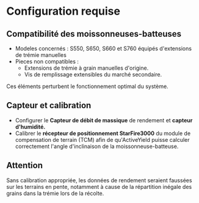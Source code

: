 # Configuration requise
## Compatibilité des moissonneuses-batteuses

* Modeles concernés : S550, S650, S660 et S760 équipés d'extensions de trémie manuelles
* Pieces non compatibles :  
  - Extensions de trémie à grain manuelles d'origine.
  - Vis de remplissage extensibles du marché secondaire.

Ces éléments perturbent le fonctionnement optimal du système.  


## Capteur et calibration 
* Configurer le **Capteur de débit de massique** de rendement et **capteur d'humidité.**
* Calibrer le **récepteur de positionnement StarFire3000** du module de compensation de terrain (TCM) afin de qu'ActiveYield puisse calculer
correctement l'angle d'inclinaison de la moissonneuse-batteuse.

## Attention
Sans calibration appropriée, les données de rendement seraient faussées sur les terrains en pente, notamment à cause de la répartition inégale des grains dans la trémie lors de la récolte.
